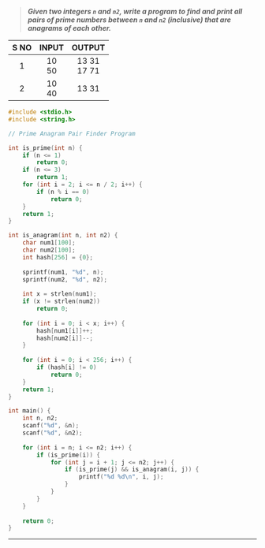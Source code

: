 >***Given two integers `n` and `n2`, write a program to find and print all pairs of prime numbers between `n` and `n2` (inclusive) that are anagrams of each other.***

| S NO |    INPUT     |       OUTPUT       |
| :--: | :----------: | :----------------: |
|  1   | 10<br>50<br> | 13   31<br>17   71 |
|  2   |   10<br>40   |      13   31       |
```c
#include <stdio.h>
#include <string.h>

// Prime Anagram Pair Finder Program

int is_prime(int n) {
    if (n <= 1)
        return 0;
    if (n <= 3)
        return 1;
    for (int i = 2; i <= n / 2; i++) {
        if (n % i == 0)
            return 0;
    }
    return 1;
}

int is_anagram(int n, int n2) {
    char num1[100];
    char num2[100];
    int hash[256] = {0};
    
    sprintf(num1, "%d", n);
    sprintf(num2, "%d", n2);
    
    int x = strlen(num1);
    if (x != strlen(num2))
        return 0;
    
    for (int i = 0; i < x; i++) {
        hash[num1[i]]++;
        hash[num2[i]]--;
    }
    
    for (int i = 0; i < 256; i++) {
        if (hash[i] != 0)
            return 0;
    }
    return 1;
}

int main() {
    int n, n2;
    scanf("%d", &n);
    scanf("%d", &n2);
    
    for (int i = n; i <= n2; i++) {
        if (is_prime(i)) {
            for (int j = i + 1; j <= n2; j++) {
                if (is_prime(j) && is_anagram(i, j)) {
                    printf("%d %d\n", i, j);
                }
            }
        }
    }
    
    return 0;
}

```
---